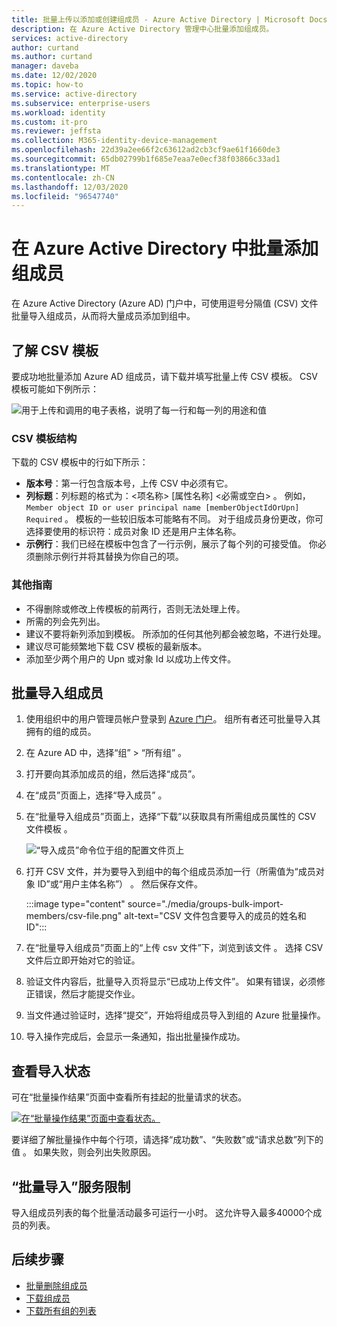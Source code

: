 ```yaml
---
title: 批量上传以添加或创建组成员 - Azure Active Directory | Microsoft Docs
description: 在 Azure Active Directory 管理中心批量添加组成员。
services: active-directory
author: curtand
ms.author: curtand
manager: daveba
ms.date: 12/02/2020
ms.topic: how-to
ms.service: active-directory
ms.subservice: enterprise-users
ms.workload: identity
ms.custom: it-pro
ms.reviewer: jeffsta
ms.collection: M365-identity-device-management
ms.openlocfilehash: 22d39a2ee66f2c63612ad2cb3cf9ae61f1660de3
ms.sourcegitcommit: 65db02799b1f685e7eaa7e0ecf38f03866c33ad1
ms.translationtype: MT
ms.contentlocale: zh-CN
ms.lasthandoff: 12/03/2020
ms.locfileid: "96547740"
---
```

# <a name="bulk-add-group-members-in-azure-active-directory"></a>在 Azure Active Directory 中批量添加组成员

在 Azure Active Directory (Azure AD) 门户中，可使用逗号分隔值 (CSV) 文件批量导入组成员，从而将大量成员添加到组中。

## <a name="understand-the-csv-template"></a>了解 CSV 模板

要成功地批量添加 Azure AD 组成员，请下载并填写批量上传 CSV 模板。 CSV 模板可能如下例所示：

![用于上传和调用的电子表格，说明了每一行和每一列的用途和值](./media/groups-bulk-import-members/template-with-callouts.png)

### <a name="csv-template-structure"></a>CSV 模板结构

下载的 CSV 模板中的行如下所示：

- **版本号**：第一行包含版本号，上传 CSV 中必须有它。
- **列标题**：列标题的格式为：&lt;项名称&gt; [属性名称] &lt;必需或空白&gt; 。 例如，`Member object ID or user principal name [memberObjectIdOrUpn] Required` 。 模板的一些较旧版本可能略有不同。 对于组成员身份更改，你可选择要使用的标识符：成员对象 ID 还是用户主体名称。
- **示例行**：我们已经在模板中包含了一行示例，展示了每个列的可接受值。 你必须删除示例行并将其替换为你自己的项。

### <a name="additional-guidance"></a>其他指南

- 不得删除或修改上传模板的前两行，否则无法处理上传。
- 所需的列会先列出。
- 建议不要将新列添加到模板。 所添加的任何其他列都会被忽略，不进行处理。
- 建议尽可能频繁地下载 CSV 模板的最新版本。
- 添加至少两个用户的 Upn 或对象 Id 以成功上传文件。

## <a name="to-bulk-import-group-members"></a>批量导入组成员

1. 使用组织中的用户管理员帐户登录到 [Azure 门户](https://portal.azure.com)。 组所有者还可批量导入其拥有的组的成员。
1. 在 Azure AD 中，选择“组” > “所有组” 。
1. 打开要向其添加成员的组，然后选择“成员”。
1. 在“成员”页面上，选择“导入成员” 。
1. 在“批量导入组成员”页面上，选择“下载”以获取具有所需组成员属性的 CSV 文件模板 。

    ![“导入成员”命令位于组的配置文件页上](./media/groups-bulk-import-members/import-panel.png)

1. 打开 CSV 文件，并为要导入到组中的每个组成员添加一行（所需值为“成员对象 ID”或“用户主体名称”） 。 然后保存文件。

    :::image type="content" source="./media/groups-bulk-import-members/csv-file.png" alt-text="CSV 文件包含要导入的成员的姓名和 ID":::

1. 在“批量导入组成员”页面上的“上传 csv 文件”下，浏览到该文件 。 选择 CSV 文件后立即开始对它的验证。
1. 验证文件内容后，批量导入页将显示“已成功上传文件”。 如果有错误，必须修正错误，然后才能提交作业。
1. 当文件通过验证时，选择“提交”，开始将组成员导入到组的 Azure 批量操作。
1. 导入操作完成后，会显示一条通知，指出批量操作成功。

## <a name="check-import-status"></a>查看导入状态

可在“批量操作结果”页面中查看所有挂起的批量请求的状态。

[![在“批量操作结果”页面中查看状态。](./media/groups-bulk-import-members/bulk-center.png)](./media/groups-bulk-import-members/bulk-center.png#lightbox)

要详细了解批量操作中每个行项，请选择“成功数”、“失败数”或“请求总数”列下的值  。 如果失败，则会列出失败原因。

## <a name="bulk-import-service-limits"></a>“批量导入”服务限制

导入组成员列表的每个批量活动最多可运行一小时。 这允许导入最多40000个成员的列表。

## <a name="next-steps"></a>后续步骤

- [批量删除组成员](groups-bulk-remove-members.md)
- [下载组成员](groups-bulk-download-members.md)
- [下载所有组的列表](groups-bulk-download.md)
